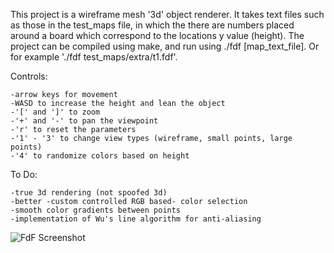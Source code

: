 This project is a wireframe mesh '3d' object renderer. It takes text files such as those in the test_maps file, in which the there are numbers placed around a board which correspond to the locations y value (height). The project can be compiled using make, and run using ./fdf [map_text_file]. Or for example './fdf test_maps/extra/t1.fdf'.

Controls:

	-arrow keys for movement
	-WASD to increase the height and lean the object
	-'[' and ']' to zoom
	-'+' and '-' to pan the viewpoint
	-'r' to reset the parameters
	-'1' - '3' to change view types (wireframe, small points, large points)
	-'4' to randomize colors based on height

To Do:

	-true 3d rendering (not spoofed 3d)
	-better -custom controlled RGB based- color selection
	-smooth color gradients between points
	-implementation of Wu's line algorithm for anti-aliasing

![FdF Screenshot](https://cdn.discordapp.com/attachments/613478885174018084/650516404071694416/unknown.png)
